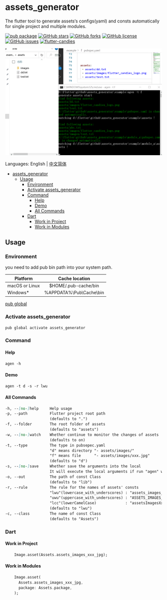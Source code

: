 # assets_generator

The flutter tool to generate assets‘s configs(yaml) and consts automatically for single project and multiple modules.

[![pub package](https://img.shields.io/pub/v/assets_generator.svg)](https://pub.dartlang.org/packages/assets_generator) [![GitHub stars](https://img.shields.io/github/stars/fluttercandies/assets_generator)](https://github.com/fluttercandies/assets_generator/stargazers) [![GitHub forks](https://img.shields.io/github/forks/fluttercandies/assets_generator)](https://github.com/fluttercandies/assets_generator/network) [![GitHub license](https://img.shields.io/github/license/fluttercandies/assets_generator)](https://github.com/fluttercandies/assets_generator/blob/master/LICENSE) [![GitHub issues](https://img.shields.io/github/issues/fluttercandies/assets_generator)](https://github.com/fluttercandies/assets_generator/issues) <a target="_blank" href="https://jq.qq.com/?_wv=1027&k=5bcc0gy"><img border="0" src="https://pub.idqqimg.com/wpa/images/group.png" alt="flutter-candies" title="flutter-candies"></a>

![](assets_generator.gif)

Languages: English | [中文简体](README-ZH.md)

- [assets_generator](#assets_generator)
  - [Usage](#usage)
    - [Environment](#environment)
    - [Activate assets_generator](#activate-assets_generator)
    - [Command](#command)
      - [Help](#help)
      - [Demo](#demo)
      - [All Commands](#all-commands)
    - [Dart](#dart)
      - [Work in Project](#work-in-project)
      - [Work in Modules](#work-in-modules)

## Usage

### Environment

you need to add pub bin path into your system path.
	
| Platform       |     Cache  location     |
| -------------- | :---------------------: |
| macOS or Linux |  $HOME/.pub-cache/bin   |
| Windows*       | %APPDATA%\Pub\Cache\bin |

[pub global](https://dart.dev/tools/pub/cmd/pub-global)

### Activate assets_generator

 `pub global activate assets_generator`

### Command

#### Help

`agen -h` 

#### Demo

`agen -t d -s -r lwu` 

#### All Commands

``` markdown
-h, --[no-]help     Help usage
-p, --path          Flutter project root path
                    (defaults to ".")
-f, --folder        The root folder of assets
                    (defaults to "assets")
-w, --[no-]watch    Whether continue to monitor the changes of assets
                    (defaults to on)
-t, --type          The type in pubsepec.yaml 
                    "d" means directory "- assets/images/" 
                    "f" means file      "- assets/images/xxx.jpg" 
                    (defaults to "d")
-s, --[no-]save     Whether save the arguments into the local
                    It will execute the local arguments if run "agen" without any arguments
-o, --out           The path of const Class
                    (defaults to "lib")
-r, --rule          The rule for the names of assets' consts
                    "lwu"(lowercase_with_underscores) : "assets_images_xxx_jpg" 
                    "uwu"(uppercase_with_underscores) : "ASSETS_IMAGES_XXX_JPG" 
                    "lcc"(lowerCamelCase)             : "assetsImagesXxxJpg" 
                    (defaults to "lwu")
-c, --class         The name of const Class
                    (defaults to "Assets")
```

### Dart

#### Work in Project

``` dart
    Image.asset(Assets.assets_images_xxx_jpg);
```

#### Work in Modules

``` dart
    Image.asset(
      Assets.assets_images_xxx_jpg,
      package: Assets.package,
    );
```